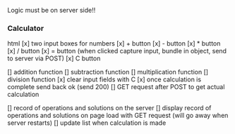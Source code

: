 
Logic must be on server side!!


### Calculator

html
[x] two input boxes for numbers
[x] + button
[x] - button
[x] * button
[x] / button
[x] = button (when clicked capture input, bundle in object, send to server via POST)
[x] C button

[] addition function
[] subtraction function
[] multiplication function
[] division function
[x] clear input fields with C
[x] once calculation is complete send back ok (send 200)
[] GET request after POST to get actual calculation

[] record of operations and solutions on the server
[] display record of operations and solutions on page load with GET request 
    (will go away when server restarts)
[] update list when calculation is made


